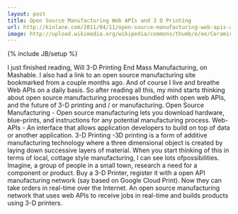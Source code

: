 ```yaml
---
layout: post
title: Open Source Manufacturing Web APIs and 3 D Printing
url: http://kinlane.com/2011/04/11/open-source-manufacturing-web-apis-and-3-d-printing/
image: http://upload.wikimedia.org/wikipedia/commons/thumb/e/ee/Ceramicprinting.jpg/220px-Ceramicprinting.jpg
---
```

{% include JB/setup %}
<p>
     I just finished reading, Will 3-D Printing End Mass Manufacturing, on Mashable. I also had a link to an open source manufacturing site bookmarked from a couple months ago. And of course I live and breathe Web APIs on a daily basis. So after reading all this, my mind starts thinking about open source manufacturing processes bundled with open web APIs, and the future of 3-D printing and / or manufacturing. Open Source Manufacturing - Open source manufacturing lets you download hardware, blue-prints, and instructions for any potential manufacturing process. Web-APIs - An interface that allows application developers to build on top of data or another application. 3-D Printing -3D printing is a form of additive manufacturing technology where a three dimensional object is created by laying down successive layers of material. When you start thinking of this in terms of local, cottage style manufacturing, I can see lots ofpossibilities. Imagine, a group of people in a small town, research a need for a component or product. Buy a 3-D Printer, register it with a open API manufacturing network (say based on Google Cloud Print). Now they can take orders in real-time over the Internet. An open source manufacturing network that uses web APIs to receive jobs in real-time and builds products using 3-D printers.
</p>